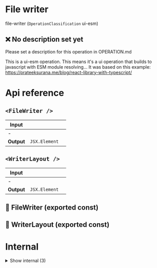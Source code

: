 # File writer

file-writer (`OperationClassification` ui-esm)


## ❌ No description set yet

Please set a description for this operation in OPERATION.md

This is a ui-esm operation. This means it's a ui operation that builds to javascript with ESM module resolving... It was based on this example: https://prateeksurana.me/blog/react-library-with-typescript/




# Api reference

## `<FileWriter />`

| Input      |    |    |
| ---------- | -- | -- |
| - | | |
| **Output** | `JSX.Element`   |    |



## `<WriterLayout />`

| Input      |    |    |
| ---------- | -- | -- |
| - | | |
| **Output** | `JSX.Element`   |    |



## 📄 FileWriter (exported const)

## 📄 WriterLayout (exported const)

# Internal

<details><summary>Show internal (3)</summary>
    
  # `<OpenFileWriterPages />`




| Input      |    |    |
| ---------- | -- | -- |
| props | { pagesObject: `PagesObjectShape`, <br /> } |  |
| **Output** | `JSX.Element`   |    |



## 📄 OpenFileWriterPages (exported const)

## 📄 { useStore, StoreProvider } (exported const)

Combining two store types to create an aggregated store
  </details>

